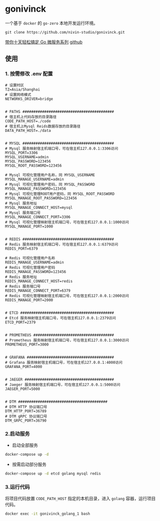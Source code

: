 # gonivinck
一个基于 `docker` 的 `go-zero` 本地开发运行环境。
```shell
git clone https://github.com/nivin-studio/gonivinck.git
```
[带你十天轻松搞定 Go 微服务系列](https://zhuanlan.zhihu.com/p/468526364)
[github](https://github.com/nivin-studio/go-zero-mall)
## 使用
### 1. 按需修改 .env 配置
~~~env
# 设置时区
TZ=Asia/Shanghai
# 设置网络模式
NETWORKS_DRIVER=bridge


# PATHS ##########################################
# 宿主机上代码存放的目录路径
CODE_PATH_HOST=./code
# 宿主机上Mysql Reids数据存放的目录路径
DATA_PATH_HOST=./data


# MYSQL ##########################################
# Mysql 服务映射宿主机端口号，可在宿主机127.0.0.1:3306访问
MYSQL_PORT=3306
MYSQL_USERNAME=admin
MYSQL_PASSWORD=123456
MYSQL_ROOT_PASSWORD=123456

# Mysql 可视化管理用户名称，同 MYSQL_USERNAME
MYSQL_MANAGE_USERNAME=admin
# Mysql 可视化管理用户密码，同 MYSQL_PASSWORD
MYSQL_MANAGE_PASSWORD=123456
# Mysql 可视化管理ROOT用户密码，同 MYSQL_ROOT_PASSWORD
MYSQL_MANAGE_ROOT_PASSWORD=123456
# Mysql 服务地址
MYSQL_MANAGE_CONNECT_HOST=mysql
# Mysql 服务端口号
MYSQL_MANAGE_CONNECT_PORT=3306
# Mysql 可视化管理映射宿主机端口号，可在宿主机127.0.0.1:1000访问
MYSQL_MANAGE_PORT=1000


# REDIS ##########################################
# Redis 服务映射宿主机端口号，可在宿主机127.0.0.1:6379访问
REDIS_PORT=6379

# Redis 可视化管理用户名称
REDIS_MANAGE_USERNAME=admin
# Redis 可视化管理用户密码
REDIS_MANAGE_PASSWORD=123456
# Redis 服务地址
REDIS_MANAGE_CONNECT_HOST=redis
# Redis 服务端口号
REDIS_MANAGE_CONNECT_PORT=6379
# Redis 可视化管理映射宿主机端口号，可在宿主机127.0.0.1:2000访问
REDIS_MANAGE_PORT=2000


# ETCD ###########################################
# Etcd 服务映射宿主机端口号，可在宿主机127.0.0.1:2379访问
ETCD_PORT=2379


# PROMETHEUS #####################################
# Prometheus 服务映射宿主机端口号，可在宿主机127.0.0.1:3000访问
PROMETHEUS_PORT=3000


# GRAFANA ########################################
# Grafana 服务映射宿主机端口号，可在宿主机127.0.0.1:4000访问
GRAFANA_PORT=4000


# JAEGER #########################################
# Jaeger 服务映射宿主机端口号，可在宿主机127.0.0.1:5000访问
JAEGER_PORT=5000


# DTM #########################################
# DTM HTTP 协议端口号
DTM_HTTP_PORT=36789
# DTM gRPC 协议端口号
DTM_GRPC_PORT=36790
~~~

### 2.启动服务
- 启动全部服务
```bash
docker-compose up -d
```
- 按需启动部分服务
```bash
docker-compose up -d etcd golang mysql redis
```

### 3.运行代码
将项目代码放置 `CODE_PATH_HOST` 指定的本机目录，进入 `golang` 容器，运行项目代码。
~~~bash
docker exec -it gonivinck_golang_1 bash
~~~